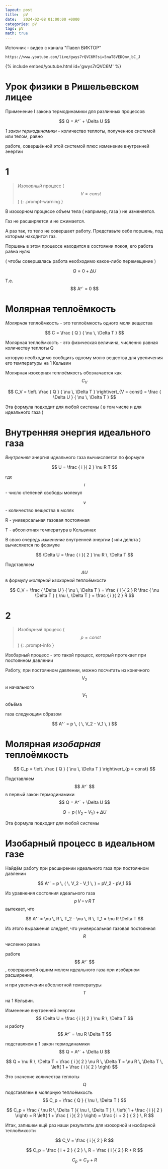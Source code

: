 ```yaml
---
layout: post
title:  pV
date:   2024-02-08 01:00:00 +0000
categories: pV
tags: pV
math: true
---
```


Источник - видео с канала "Павел ВИКТОР"

`https://www.youtube.com/live/gwys7rQVC6M?si=5naT8VEDQmv_bC_J`

{% include embed/youtube.html id='gwys7rQVC6M' %}

# Урок физики в Ришельевском лицее

Применение I закона термодинамики для различных процессов

$$ Q = A^` + \Delta U $$

*1 закон термодинамики* - количество теплоты, полученное системой или телом, равно

работе, совершённой этой системой плюс изменение внутренней энергии

# 1

> *Изохорный* процесс ( $$ V = const $$ )
{: .prompt-warning }

В изохорном процессе объем тела ( например, газа ) не изменяется.

Газ не расширяется и не сжимается.

А раз так, то тело не совершает работу. Представьте себе поршень, под которым находится газ.

Поршень в этом процессе находится в состоянии покоя, его работа равна нулю

( чтобы совершалась работа необходимо какое-либо перемещение )

$$ Q = 0 + \Delta U $$

Т.е. $$ A^` = 0 $$

# Молярная теплоёмкость

*Молярная* теплоёмкость - это теплоёмкость одного моля вещества

$$ C = \frac { Q } { \nu \, \Delta T } $$

Молярная теплоёмкость - это физическая величина, численно равная количеству теплоты Q

которую необходимо сообщить одному молю вещества для увеличения его температуры на 1 Кельвин

Молярная изохорная теплоёмкость обозначается как $$ C_V $$

$$ C_V = \left. \frac { Q } { \nu \, \Delta T } \right\vert_{V = const} = \frac { \Delta U } { \nu \, \Delta T } $$

Эта формула подходит для любой системы ( в том числе и для идеального газа )

# Внутренняя энергия идеального газа

*Внутренняя* энергия идеального газа вычиисляется по формуле

$$ U = \frac { i }{ 2 } \nu R T $$

где $$ i $$ - число степеней свободы молекул

$$ \nu $$ - количество вещества в молях

R - универсальная газовая постоянная

T - абсолютная температура в Кельвинах 

В свою очередь *изменение* внутренней энергии ( или дельта ) вычисляется по формуле

$$ \Delta U = \frac { i }{ 2 } \nu R \, \Delta T $$

Подставляем $$ \Delta U $$ в формулу *молярной изохорной* теплоёмкости

$$ C_V = \frac { \Delta U } { \nu \, \Delta T } = \frac { i }{ 2 } R \frac { \nu \Delta T } { \nu \, \Delta T } = \frac { i }{ 2 } R $$



# 2

> *Изобарный* процесс ( $$ p = const $$ )
{: .prompt-info }

Изобарный процесс - это такой процесс, который протекает при постоянном давлении

Работу, при постоянном давлении, можно посчитать из конечного $$ V_2 $$ и начального $$ V_1 $$ объёма

газа следующим образом

$$ A^` = p \, ( \, V_2 - V_1 \, ) $$

# Молярная *изобарная* теплоёмкость

$$ C_p = \left. \frac { Q } { \nu \, \Delta T } \right\vert_{p = const} $$

Подставляем $$ A^` $$ в первый закон термодинамики $$ Q = A^` + \Delta U $$

$$ Q = p \, ( \, V_2 - V_1 \, ) + \Delta U $$

Эта формула подходит для любой системы

# Изобарный процесс в идеальном газе

Найдём работу при расширении идеального газа при постоянном давлении

$$ A^` = p \, ( \, V_2 - V_1 \, ) = pV_2 - pV_1 $$

Из уравнения состояния идеального газа $$ p \, V \, = \, \nu \, R \, T$$ вытекает, что

$$ A^` = \nu \, R \, T_2 - \nu \, R \, T_1 = \nu R \Delta T $$

Из этого выражения следует, что универсальная газовая постоянная $$ R $$ численно равна

работе $$ A^` $$, совершаемой одним молем идеального газа при изобарном расширении, 

и при увеличении абсолютной температуры $$ T $$ на 1 Кельвин.


Изменение внутренней энергии $$ \Delta U = \frac { i }{ 2 } \nu R \, \Delta T $$ и работу $$ A^` = \nu R \Delta T $$

подставляем в 1 закон термодинамики $$ Q = A^` + \Delta U $$  

$$ Q = \nu R \, \Delta T + \frac { i }{ 2 } \nu R \, \Delta T = \nu R \, \Delta T \, \left( 1 + \frac { i }{ 2 } \right) $$ 

Это значение количества теплоты $$Q$$ подставляем в молярную теплоёмкость $$ C_p = \frac { Q } { \nu \, \Delta T } $$

$$ C_p = \frac { \nu R \, \Delta T }{ \nu \, \Delta T } \, \left( 1 + \frac { i }{ 2 } \right) = R \left( 1 + \frac { i }{ 2 } \right) = \frac { i + 2 } { 2 } \, R $$

Итак, запишем ещё раз наши результаты для изохорной и изобарной теплоёмкости

$$ C_V = \frac { i }{ 2 } R $$ 

$$ C_p = \frac { i + 2 } { 2 } \, R = \frac { i }{ 2 } R + R $$

$$ C_p = C_V + R $$